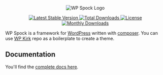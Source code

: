 <p align="center">
  <img src="https://github.com/wpspock/WPSpock/wiki/images/wp-spock-logo-little.png" alt="WP Spock Logo" />
</p>

<p align="center">

  <a href="https://packagist.org/packages/wpspock/wpspock">
   <img src="https://poser.pugx.org/wpbones/wpspock/v/stable" alt="Latest Stable Version" />
  </a>
  
  <a href="https://packagist.org/packages/wpspock/wpspock">
   <img src="https://poser.pugx.org/wpspock/wpspock/downloads" alt="Total Downloads" />
  </a>

  <a href="https://packagist.org/packages/wpspock/wpspock">
   <img src="https://poser.pugx.org/wpspock/wpspock/license" alt="License" />
  </a>
  
  <a href="https://packagist.org/packages/wpspock/wpspock">
   <img src="https://poser.pugx.org/wpspock/wpspock/d/monthly" alt="Monthly Downloads" />
  </a>

</p>

WP Spock is a framework for [WordPress](http://wordpress.org) written with [composer](https://getcomposer.org/).
You can use [WP Kirk](https://github.com/wpspock/WPScotty) repo as a boilerplate to create a theme.

## Documentation

You'll find the [complete docs here](https://github.com/wpspock/WPSpock/wiki).